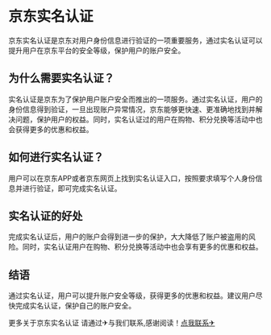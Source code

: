 # 京东实名认证

京东实名认证是京东对用户身份信息进行验证的一项重要服务，通过实名认证可以提升用户在京东平台的安全等级，保护用户的账户安全。

## 为什么需要实名认证？

实名认证是京东为了保护用户账户安全而推出的一项服务。通过实名认证，用户的身份信息得到验证，一旦出现账户异常情况，京东能够更快速、更准确地找到并解决问题，保护用户的权益。同时，实名认证过的用户在购物、积分兑换等活动中也会获得更多的优惠和权益。

## 如何进行实名认证？

用户可以在京东APP或者京东网页上找到实名认证入口，按照要求填写个人身份信息并进行验证，即可完成实名认证。

## 实名认证的好处

完成实名认证后，用户的账户会得到进一步的保护，大大降低了账户被盗用的风险。同时，实名认证用户在购物、积分兑换等活动中也会享有更多的优惠和权益。

## 结语

通过实名认证，用户可以提升账户安全等级，获得更多的优惠和权益。建议用户尽快完成实名认证，保护自己的账户安全。

更多关于京东实名认证 请通过✈与我们联系,感谢阅读！[点我联系✈](https://go.G208.com)